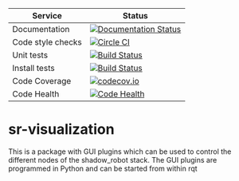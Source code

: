|     Service       |  Status  |
| ----------------- | -------- |
| Documentation     | [![Documentation Status](https://readthedocs.org/projects/sr-visualization/badge/?version=latest)](http://sr-visualization.readthedocs.org) |
| Code style checks | [![Circle CI](https://circleci.com/gh/shadow-robot/sr-visualization.svg?style=shield)](https://circleci.com/gh/shadow-robot/sr-visualization) |
| Unit tests        | [![Build Status](https://img.shields.io/shippable/55df21b21895ca4474103997.svg)](https://app.shippable.com/projects/55df21b21895ca4474103997) |
| Install tests     | [![Build Status](https://semaphoreci.com/api/v1/projects/23fc083a-c386-4321-90e6-cdb2235c288f/525053/shields_badge.svg)](https://semaphoreci.com/shadow-robot/sr-visualization) |
| Code Coverage     | [![codecov.io](https://img.shields.io/codecov/c/github/shadow-robot/sr-visualization/indigo-devel.svg)](http://codecov.io/github/shadow-robot/sr-visualization?branch=indigo-devel) |
| Code Health       | [![Code Health](https://landscape.io/github/shadow-robot/sr-visualization/indigo-devel/landscape.svg?style=flat)](https://landscape.io/github/shadow-robot/sr-visualization/indigo-devel) |

# sr-visualization

This is a package with GUI plugins which can be used to control the different nodes of the shadow_robot stack. The GUI plugins are programmed in Python and can be started from within rqt
